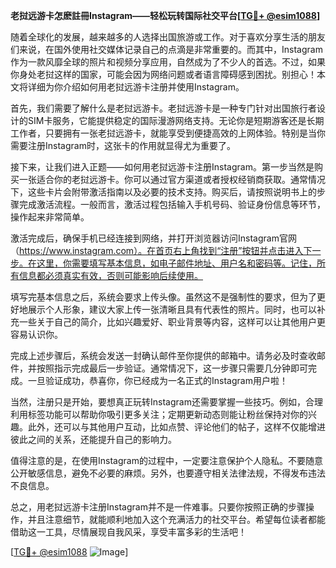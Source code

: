 **老挝远游卡怎麽註冊Instagram——轻松玩转国际社交平台[[TG💪+ @esim1088](https://t.me/s/esim1088)]**

随着全球化的发展，越来越多的人选择出国旅游或工作。对于喜欢分享生活的朋友们来说，在国外使用社交媒体记录自己的点滴是非常重要的。而其中，Instagram作为一款风靡全球的照片和视频分享应用，自然成为了不少人的首选。不过，如果你身处老挝这样的国家，可能会因为网络问题或者语言障碍感到困扰。别担心！本文将详细为你介绍如何用老挝远游卡注册并使用Instagram。

首先，我们需要了解什么是老挝远游卡。老挝远游卡是一种专门针对出国旅行者设计的SIM卡服务，它能提供稳定的国际漫游网络支持。无论你是短期游客还是长期工作者，只要拥有一张老挝远游卡，就能享受到便捷高效的上网体验。特别是当你需要注册Instagram时，这张卡的作用就显得尤为重要了。

接下来，让我们进入正题——如何用老挝远游卡注册Instagram。第一步当然是购买一张适合你的老挝远游卡。你可以通过官方渠道或者授权经销商获取。通常情况下，这些卡片会附带激活指南以及必要的技术支持。购买后，请按照说明书上的步骤完成激活流程。一般而言，激活过程包括输入手机号码、验证身份信息等环节，操作起来非常简单。

激活完成后，确保手机已经连接到网络，并打开浏览器访问Instagram官网（https://www.instagram.com）。在首页右上角找到“注册”按钮并点击进入下一步。在这里，你需要填写基本信息，如电子邮件地址、用户名和密码等。记住，所有信息都必须真实有效，否则可能影响后续使用。

填写完基本信息之后，系统会要求上传头像。虽然这不是强制性的要求，但为了更好地展示个人形象，建议大家上传一张清晰且具有代表性的照片。同时，也可以补充一些关于自己的简介，比如兴趣爱好、职业背景等内容，这样可以让其他用户更容易认识你。

完成上述步骤后，系统会发送一封确认邮件至你提供的邮箱中。请务必及时查收邮件，并按照指示完成最后一步验证。通常情况下，这一步骤只需要几分钟即可完成。一旦验证成功，恭喜你，你已经成为一名正式的Instagram用户啦！

当然，注册只是开始，要想真正玩转Instagram还需要掌握一些技巧。例如，合理利用标签功能可以帮助你吸引更多关注；定期更新动态则能让粉丝保持对你的兴趣。此外，还可以与其他用户互动，比如点赞、评论他们的帖子，这样不仅能增进彼此之间的关系，还能提升自己的影响力。

值得注意的是，在使用Instagram的过程中，一定要注意保护个人隐私。不要随意公开敏感信息，避免不必要的麻烦。另外，也要遵守相关法律法规，不得发布违法不良信息。

总之，用老挝远游卡注册Instagram并不是一件难事。只要你按照正确的步骤操作，并且注意细节，就能顺利地加入这个充满活力的社交平台。希望每位读者都能借助这一工具，尽情展现自我风采，享受丰富多彩的生活吧！

[[TG💪+ @esim1088](https://t.me/s/esim1088) ![Image](https://i.postimg.cc/4NQfJmqS/Snipaste-2025-05-13-00-14-12.png)]